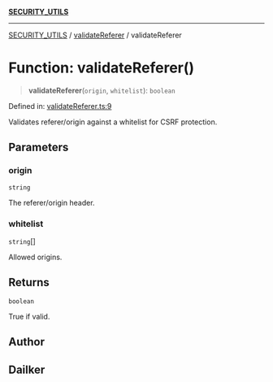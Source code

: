 [**SECURITY_UTILS**](../../README.md)

***

[SECURITY_UTILS](../../README.md) / [validateReferer](../README.md) / validateReferer

# Function: validateReferer()

> **validateReferer**(`origin`, `whitelist`): `boolean`

Defined in: [validateReferer.ts:9](https://github.com/dailker/everyutil-js/blob/7799f3f003cb23f425be3f1c83c38483e2648188/src/security/validateReferer.ts#L9)

Validates referer/origin against a whitelist for CSRF protection.

## Parameters

### origin

`string`

The referer/origin header.

### whitelist

`string`[]

Allowed origins.

## Returns

`boolean`

True if valid.

## Author

## Dailker
